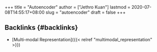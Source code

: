 +++
title = "Autoencoder"
author = ["Jethro Kuan"]
lastmod = 2020-07-08T14:55:17+08:00
slug = "autoencoder"
draft = false
+++

## Backlinks {#backlinks}

- [Multi-modal Representation]({{< relref "multimodal_representation" >}})
